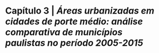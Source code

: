 # **Capítulo 3** | *Áreas urbanizadas em cidades de porte médio: análise comparativa de municípios paulistas no período 2005-2015*
